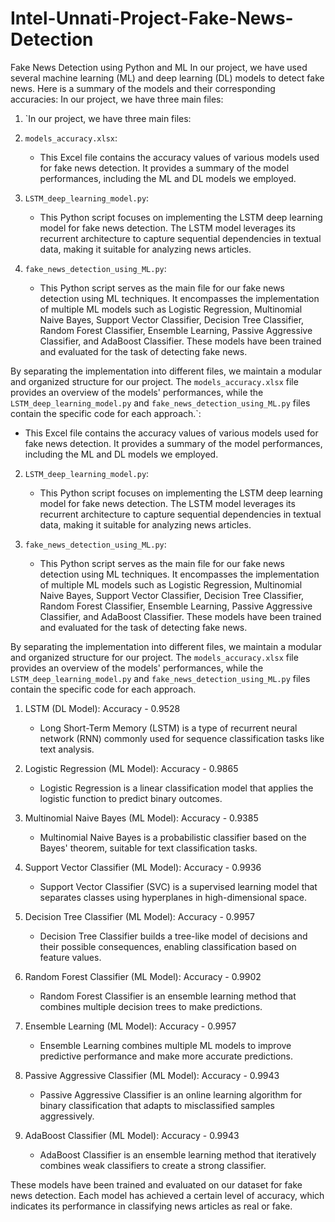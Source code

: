 # Intel-Unnati-Project-Fake-News-Detection
Fake News Detection using Python and ML
In our project, we have used several machine learning (ML) and deep learning (DL) models to detect fake news. Here is a summary of the models and their corresponding accuracies:
In our project, we have three main files:

1. `In our project, we have three main files:

1. `models_accuracy.xlsx`:
   - This Excel file contains the accuracy values of various models used for fake news detection. It provides a summary of the model performances, including the ML and DL models we employed.

2. `LSTM_deep_learning_model.py`:
   - This Python script focuses on implementing the LSTM deep learning model for fake news detection. The LSTM model leverages its recurrent architecture to capture sequential dependencies in textual data, making it suitable for analyzing news articles.

3. `fake_news_detection_using_ML.py`:
   - This Python script serves as the main file for our fake news detection using ML techniques. It encompasses the implementation of multiple ML models such as Logistic Regression, Multinomial Naive Bayes, Support Vector Classifier, Decision Tree Classifier, Random Forest Classifier, Ensemble Learning, Passive Aggressive Classifier, and AdaBoost Classifier. These models have been trained and evaluated for the task of detecting fake news.

By separating the implementation into different files, we maintain a modular and organized structure for our project. The `models_accuracy.xlsx` file provides an overview of the models' performances, while the `LSTM_deep_learning_model.py` and `fake_news_detection_using_ML.py` files contain the specific code for each approach.`:
   - This Excel file contains the accuracy values of various models used for fake news detection. It provides a summary of the model performances, including the ML and DL models we employed.

2. `LSTM_deep_learning_model.py`:
   - This Python script focuses on implementing the LSTM deep learning model for fake news detection. The LSTM model leverages its recurrent architecture to capture sequential dependencies in textual data, making it suitable for analyzing news articles.

3. `fake_news_detection_using_ML.py`:
   - This Python script serves as the main file for our fake news detection using ML techniques. It encompasses the implementation of multiple ML models such as Logistic Regression, Multinomial Naive Bayes, Support Vector Classifier, Decision Tree Classifier, Random Forest Classifier, Ensemble Learning, Passive Aggressive Classifier, and AdaBoost Classifier. These models have been trained and evaluated for the task of detecting fake news.

By separating the implementation into different files, we maintain a modular and organized structure for our project. The `models_accuracy.xlsx` file provides an overview of the models' performances, while the `LSTM_deep_learning_model.py` and `fake_news_detection_using_ML.py` files contain the specific code for each approach.

1. LSTM (DL Model): Accuracy - 0.9528
   - Long Short-Term Memory (LSTM) is a type of recurrent neural network (RNN) commonly used for sequence classification tasks like text analysis.

2. Logistic Regression (ML Model): Accuracy - 0.9865
   - Logistic Regression is a linear classification model that applies the logistic function to predict binary outcomes.

3. Multinomial Naive Bayes (ML Model): Accuracy - 0.9385
   - Multinomial Naive Bayes is a probabilistic classifier based on the Bayes' theorem, suitable for text classification tasks.

4. Support Vector Classifier (ML Model): Accuracy - 0.9936
   - Support Vector Classifier (SVC) is a supervised learning model that separates classes using hyperplanes in high-dimensional space.

5. Decision Tree Classifier (ML Model): Accuracy - 0.9957
   - Decision Tree Classifier builds a tree-like model of decisions and their possible consequences, enabling classification based on feature values.

6. Random Forest Classifier (ML Model): Accuracy - 0.9902
   - Random Forest Classifier is an ensemble learning method that combines multiple decision trees to make predictions.

7. Ensemble Learning (ML Model): Accuracy - 0.9957
   - Ensemble Learning combines multiple ML models to improve predictive performance and make more accurate predictions.

8. Passive Aggressive Classifier (ML Model): Accuracy - 0.9943
   - Passive Aggressive Classifier is an online learning algorithm for binary classification that adapts to misclassified samples aggressively.

9. AdaBoost Classifier (ML Model): Accuracy - 0.9943
   - AdaBoost Classifier is an ensemble learning method that iteratively combines weak classifiers to create a strong classifier.

These models have been trained and evaluated on our dataset for fake news detection. Each model has achieved a certain level of accuracy, which indicates its performance in classifying news articles as real or fake.
